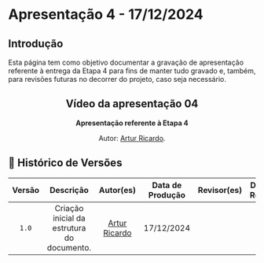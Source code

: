 # Apresentação 4 - 17/12/2024

## Introdução 
Esta página tem como objetivo documentar a gravação de apresentação referente à entrega da Etapa 4 para fins de manter tudo gravado e, também, para revisões futuras no decorrer do projeto, caso seja necessário.

<center>

## Vídeo da apresentação 04


<incorporar>


<div align="center">
    <p><strong>Apresentação referente à Etapa 4</strong></p>
    <p>Autor: <a href="https://github.com/algorithmorphic">Artur Ricardo</a>.</p>
</div>


</center>

## 📑 Histórico de Versões
| Versão | Descrição | Autor(es) | Data de Produção | Revisor(es) | Data de Revisão |   
| :----: | :-------: | :-------: | :--------------: | :---------: | :-------------: |
| `1.0`  | Criação inicial da estrutura do documento.  | [Artur Ricardo](https://github.com/algorithmorphic) | 17/12/2024 |  |  |

